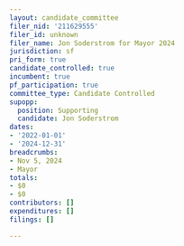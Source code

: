 ```yaml
---
layout: candidate_committee
filer_nid: '211629555'
filer_id: unknown
filer_name: Jon Soderstrom for Mayor 2024
jurisdiction: sf
pri_form: true
candidate_controlled: true
incumbent: true
pf_participation: true
committee_type: Candidate Controlled
supopp:
  position: Supporting
  candidate: Jon Soderstrom
dates:
- '2022-01-01'
- '2024-12-31'
breadcrumbs:
- Nov 5, 2024
- Mayor
totals:
- $0
- $0
contributors: []
expenditures: []
filings: []

---
```

